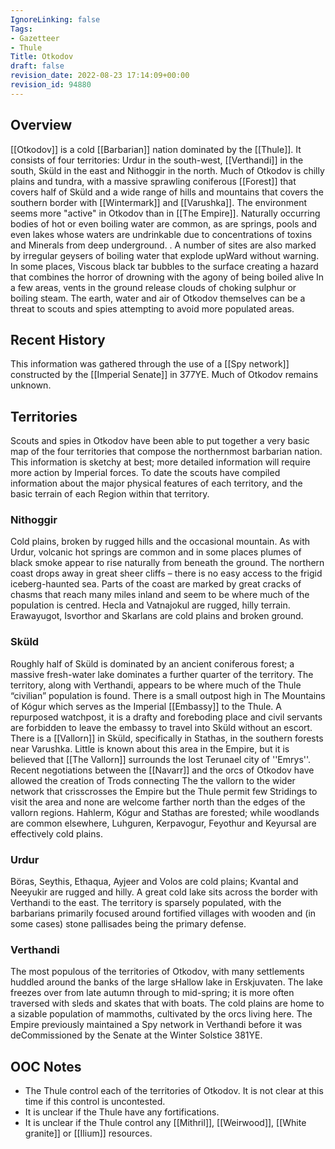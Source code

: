 ```yaml
---
IgnoreLinking: false
Tags:
- Gazetteer
- Thule
Title: Otkodov
draft: false
revision_date: 2022-08-23 17:14:09+00:00
revision_id: 94880
---
```


## Overview
[[Otkodov]] is a cold [[Barbarian]] nation dominated by the [[Thule]]. It consists of four territories: Urdur in the south-west, [[Verthandi]] in the south, Sküld in the east and Nithoggir in the north.
Much of Otkodov is chilly plains and tundra, with a massive sprawling coniferous [[Forest]] that covers half of Sküld and a wide range of hills and mountains that covers the southern border with [[Wintermark]] and [[Varushka]]. 
The environment seems more "active" in Otkodov than in [[The Empire]]. Naturally occurring bodies of hot or even boiling water are common, as are springs, pools and even lakes whose waters are undrinkable due to concentrations of toxins and Minerals from deep underground. . A number of sites are also marked by irregular geysers of boiling water that explode upWard without warning. In some places, Viscous black tar bubbles to the surface creating a hazard that combines the horror of drowning with the agony of being boiled alive In a few areas, vents in the ground release clouds of choking sulphur or boiling steam. The earth, water and air of Otkodov themselves can be a threat to scouts and spies attempting to avoid more populated areas.
## Recent History
This information was gathered through the use of a [[Spy network]] constructed by the [[Imperial Senate]] in 377YE. Much of Otkodov remains unknown.
## Territories
Scouts and spies in Otkodov have been able to put together a very basic map of the four territories that compose the northernmost barbarian nation. This information is sketchy at best; more detailed information will require more action by Imperial forces. To date the scouts have compiled information about the major physical features of each territory, and the basic terrain of each Region within that territory.
### Nithoggir
Cold plains, broken by rugged hills and the occasional mountain. As with Urdur, volcanic hot springs are common and in some places plumes of black smoke appear to rise naturally from beneath the ground. The northern coast drops away in great sheer cliffs – there is no easy access to the frigid iceberg-haunted sea. Parts of the coast are marked by great cracks of chasms that reach many miles inland and seem to be where much of the population is centred.
Hecla and Vatnajokul are rugged, hilly terrain. Erawayugot, Isvorthor and Skarlans are cold plains and broken ground.
### Sküld
Roughly half of Sküld is dominated by an ancient coniferous forest; a massive fresh-water lake dominates a further quarter of the territory. The territory, along with Verthandi, appears to be where much of the Thule “civilian” population is found. There is a small outpost high in The Mountains of Kógur which serves as the Imperial [[Embassy]] to the Thule. A repurposed watchpost, it is a drafty and foreboding place and civil servants are forbidden to leave the embassy to travel into Sküld without an escort.
There is a [[Vallorn]] in Sküld, specifically in Stathas, in the southern forests near Varushka. Little is known about this area in the Empire, but it is believed that [[The Vallorn]] surrounds the lost Terunael city of ''Emrys''. Recent negotiations between the [[Navarr]] and the orcs of Otkodov have allowed the creation of Trods connecting The the vallorn to the wider network that crisscrosses the Empire but the Thule permit few Stridings to visit the area and none are welcome farther north than the edges of the vallorn regions. 
Hahlerm,  Kógur and Stathas are forested; while woodlands are common elsewhere, Luhguren, Kerpavogur, Feyothur and Keyursal are effectively cold plains.
### Urdur
Böras, Seythis, Ethaqua, Ayjeer and Volos are cold plains; Kvantal and Neeyukir are rugged and hilly. A great cold lake sits across the border with Verthandi to the east. The territory is sparsely populated, with the barbarians primarily focused around fortified villages with wooden and (in some cases) stone pallisades being the primary defense.
### Verthandi
The most populous of the territories of Otkodov, with many settlements huddled around the banks of the large sHallow lake in Erskjuvaten. The lake freezes over from late autumn through to mid-spring; it is more often traversed with sleds and skates that with boats. The cold plains are home to a sizable population of mammoths, cultivated by the orcs living here.
The Empire previously maintained a Spy network in Verthandi before it was deCommissioned by the Senate at the Winter Solstice 381YE.
## OOC Notes
* The Thule control each of the territories of Otkodov. It is not clear at this time if this control is uncontested.
* It is unclear if the Thule have any fortifications.
* It is unclear if the Thule control any [[Mithril]], [[Weirwood]], [[White granite]] or [[Ilium]] resources.